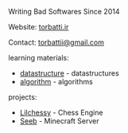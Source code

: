 Writing Bad Softwares Since 2014

Website: [torbatti.ir](https://torbatti.ir)

Contact: [torbattii@gmail.com](mailto:torbattii@gmail.com)


learning materials:
- [datastructure](https://github.com/Torbatti/datastructure) - datastructures
- [algorithm](https://github.com/Torbatti/algorithm) - algorithms

projects:
- [Lilchessy](https://github.com/Torbatti/lilchessy) - Chess Engine
- [Seeb](https://github.com/Torbatti/seeb) - Minecraft Server
